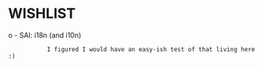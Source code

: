 

# WISHLIST

o	- SAI: i18n (and i10n)

               I figured I would have an easy-ish test of that living here :)

